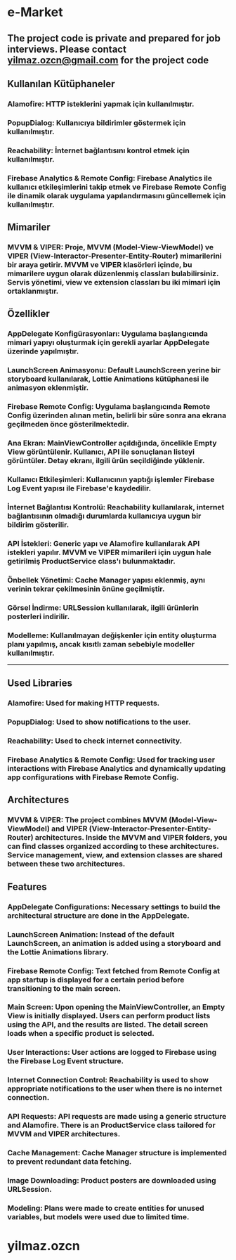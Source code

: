 # e-Market
## The project code is private and prepared for job interviews. Please contact yilmaz.ozcn@gmail.com for the project code



## **Kullanılan Kütüphaneler**
### **Alamofire:** HTTP isteklerini yapmak için kullanılmıştır.
### **PopupDialog:** Kullanıcıya bildirimler göstermek için kullanılmıştır.
### **Reachability:** İnternet bağlantısını kontrol etmek için kullanılmıştır.
### **Firebase Analytics & Remote Config:** Firebase Analytics ile kullanıcı etkileşimlerini takip etmek ve Firebase Remote Config ile dinamik olarak uygulama yapılandırmasını güncellemek için kullanılmıştır.

## **Mimariler**
### **MVVM & VIPER:** Proje, MVVM (Model-View-ViewModel) ve VIPER (View-Interactor-Presenter-Entity-Router) mimarilerini bir araya getirir. MVVM ve VIPER klasörleri içinde, bu mimarilere uygun olarak düzenlenmiş classları bulabilirsiniz. Servis yönetimi, view ve extension classları bu iki mimari için ortaklanmıştır.

## **Özellikler**
### **AppDelegate Konfigürasyonları:** Uygulama başlangıcında mimari yapıyı oluşturmak için gerekli ayarlar AppDelegate üzerinde yapılmıştır.
### **LaunchScreen Animasyonu:** Default LaunchScreen yerine bir storyboard kullanılarak, Lottie Animations kütüphanesi ile animasyon eklenmiştir.
### **Firebase Remote Config:** Uygulama başlangıcında Remote Config üzerinden alınan metin, belirli bir süre sonra ana ekrana geçilmeden önce gösterilmektedir.
### **Ana Ekran:** MainViewController açıldığında, öncelikle Empty View görüntülenir. Kullanıcı, API ile sonuçlanan listeyi görüntüler. Detay ekranı, ilgili ürün seçildiğinde yüklenir.
### **Kullanıcı Etkileşimleri:** Kullanıcının yaptığı işlemler Firebase Log Event yapısı ile Firebase'e kaydedilir.
### **İnternet Bağlantısı Kontrolü:** Reachability kullanılarak, internet bağlantısının olmadığı durumlarda kullanıcıya uygun bir bildirim gösterilir.
### **API İstekleri:** Generic yapı ve Alamofire kullanılarak API istekleri yapılır. MVVM ve VIPER mimarileri için uygun hale getirilmiş ProductService class'ı bulunmaktadır.
### **Önbellek Yönetimi:** Cache Manager yapısı eklenmiş, aynı verinin tekrar çekilmesinin önüne geçilmiştir.
### **Görsel İndirme:** URLSession kullanılarak, ilgili ürünlerin posterleri indirilir.
### **Modelleme:** Kullanılmayan değişkenler için entity oluşturma planı yapılmış, ancak kısıtlı zaman sebebiyle modeller kullanılmıştır.

__________

## **Used Libraries**
### **Alamofire:** Used for making HTTP requests.
### **PopupDialog:** Used to show notifications to the user.
### **Reachability:** Used to check internet connectivity.
### **Firebase Analytics & Remote Config:** Used for tracking user interactions with Firebase Analytics and dynamically updating app configurations with Firebase Remote Config.

## **Architectures**
### **MVVM & VIPER:** The project combines MVVM (Model-View-ViewModel) and VIPER (View-Interactor-Presenter-Entity-Router) architectures. Inside the MVVM and VIPER folders, you can find classes organized according to these architectures. Service management, view, and extension classes are shared between these two architectures.

## **Features**
### **AppDelegate Configurations:** Necessary settings to build the architectural structure are done in the AppDelegate.
### **LaunchScreen Animation:** Instead of the default LaunchScreen, an animation is added using a storyboard and the Lottie Animations library.
### **Firebase Remote Config:** Text fetched from Remote Config at app startup is displayed for a certain period before transitioning to the main screen.
### **Main Screen:** Upon opening the MainViewController, an Empty View is initially displayed. Users can perform product lists using the API, and the results are listed. The detail screen loads when a specific product is selected.
### **User Interactions:** User actions are logged to Firebase using the Firebase Log Event structure.
### **Internet Connection Control:** Reachability is used to show appropriate notifications to the user when there is no internet connection.
### **API Requests:** API requests are made using a generic structure and Alamofire. There is an ProductService class tailored for MVVM and VIPER architectures.
### **Cache Management:** Cache Manager structure is implemented to prevent redundant data fetching.
### **Image Downloading:** Product posters are downloaded using URLSession.
### **Modeling:** Plans were made to create entities for unused variables, but models were used due to limited time.
# yilmaz.ozcn
